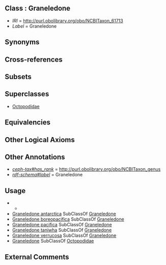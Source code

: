 
## Class : Graneledone

 * *IRI* = http://purl.obolibrary.org/obo/NCBITaxon_61713
 * *Label* = Graneledone

## Synonyms


## Cross-references


## Subsets


## Superclasses

 * [Octopodidae](../../NCBITaxon/47/NCBITaxon_6647.md)

## Equivalencies


## Other Logical Axioms


## Other Annotations

 * *[ceph-tax#has_rank](../../ceph-tax#has/nk/ceph-tax#has_rank.md)* = http://purl.obolibrary.org/obo/NCBITaxon_genus
 * *[rdf-schema#label](../../el/rdf-schema#label.md)* = Graneledone

## Usage

 * -
 * [Graneledone antarctica](../../NCBITaxon/42/NCBITaxon_164542.md) SubClassOf [Graneledone](../../NCBITaxon/13/NCBITaxon_61713.md)
 * [Graneledone boreopacifica](../../NCBITaxon/43/NCBITaxon_168643.md) SubClassOf [Graneledone](../../NCBITaxon/13/NCBITaxon_61713.md)
 * [Graneledone pacifica](../../NCBITaxon/46/NCBITaxon_211846.md) SubClassOf [Graneledone](../../NCBITaxon/13/NCBITaxon_61713.md)
 * [Graneledone taniwha](../../NCBITaxon/42/NCBITaxon_158842.md) SubClassOf [Graneledone](../../NCBITaxon/13/NCBITaxon_61713.md)
 * [Graneledone verrucosa](../../NCBITaxon/14/NCBITaxon_61714.md) SubClassOf [Graneledone](../../NCBITaxon/13/NCBITaxon_61713.md)
 * [Graneledone](../../NCBITaxon/13/NCBITaxon_61713.md) SubClassOf [Octopodidae](../../NCBITaxon/47/NCBITaxon_6647.md)

## External Comments

